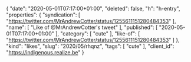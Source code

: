 {
  "date": "2020-05-01T07:17:00+01:00",
  "deleted": false,
  "h": "h-entry",
  "properties": {
    "syndication": [
      "https://twitter.com/MrAndrewCotter/status/1255611151280484353"
    ],
    "name": [
      "Like of @MrAndrewCotter's tweet"
    ],
    "published": [
      "2020-05-01T07:17:00+01:00"
    ],
    "category": [
      "cute"
    ],
    "like-of": [
      "https://twitter.com/MrAndrewCotter/status/1255611151280484353"
    ]
  },
  "kind": "likes",
  "slug": "2020/05/rhqnz",
  "tags": [
    "cute"
  ],
  "client_id": "https://indigenous.realize.be"
}
